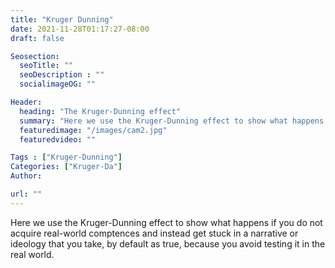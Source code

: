 ```yaml
---
title: "Kruger Dunning"
date: 2021-11-28T01:17:27-08:00
draft: false

Seosection:
  seoTitle: ""
  seoDescription : ""
  socialimageOG: ""

Header:
  heading: "The Kruger-Dunning effect"
  summary: "Here we use the Kruger-Dunning effect to show what happens if you do not acquire real-world comptences and instead get stuck in a narrative or ideology that you take, by default as true, because you avoid testing it in the real world."
  featuredimage: "/images/cam2.jpg"
  featuredvideo: ""

Tags : ["Kruger-Dunning"]
Categories: ["Kruger-Da"]
Author:

url: ""
---
```

Here we use the Kruger-Dunning effect to show what happens if you do not acquire real-world comptences and instead get stuck in a narrative or ideology that you take, by default as true, because you avoid testing it in the real world.
